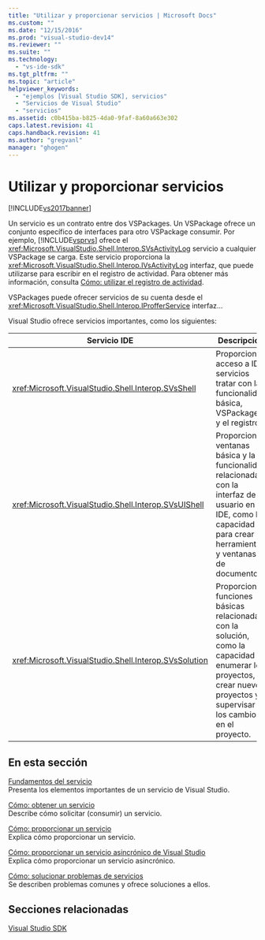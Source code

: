 ```yaml
---
title: "Utilizar y proporcionar servicios | Microsoft Docs"
ms.custom: ""
ms.date: "12/15/2016"
ms.prod: "visual-studio-dev14"
ms.reviewer: ""
ms.suite: ""
ms.technology: 
  - "vs-ide-sdk"
ms.tgt_pltfrm: ""
ms.topic: "article"
helpviewer_keywords: 
  - "ejemplos [Visual Studio SDK], servicios"
  - "Servicios de Visual Studio"
  - "servicios"
ms.assetid: c0b415ba-b825-4da0-9faf-8a60a663e302
caps.latest.revision: 41
caps.handback.revision: 41
ms.author: "gregvanl"
manager: "ghogen"
---
```

# Utilizar y proporcionar servicios
[!INCLUDE[vs2017banner](../code-quality/includes/vs2017banner.md)]

Un servicio es un contrato entre dos VSPackages. Un VSPackage ofrece un conjunto específico de interfaces para otro VSPackage consumir. Por ejemplo, [!INCLUDE[vsprvs](../code-quality/includes/vsprvs_md.md)] ofrece el <xref:Microsoft.VisualStudio.Shell.Interop.SVsActivityLog> servicio a cualquier VSPackage se carga. Este servicio proporciona la <xref:Microsoft.VisualStudio.Shell.Interop.IVsActivityLog> interfaz, que puede utilizarse para escribir en el registro de actividad. Para obtener más información, consulta [Cómo: utilizar el registro de actividad](../extensibility/how-to-use-the-activity-log.md).  
  
 VSPackages puede ofrecer servicios de su cuenta desde el <xref:Microsoft.VisualStudio.Shell.Interop.IProfferService> interfaz...  
  
 Visual Studio ofrece servicios importantes, como los siguientes:  
  
|Servicio IDE|Descripción|  
|------------------|-----------------|  
|<xref:Microsoft.VisualStudio.Shell.Interop.SVsShell>|Proporciona acceso a IDE servicios tratar con la funcionalidad básica, VSPackages y el registro.|  
|<xref:Microsoft.VisualStudio.Shell.Interop.SVsUIShell>|Proporciona ventanas básica y la funcionalidad relacionada con la interfaz de usuario en el IDE, como la capacidad para crear herramientas y ventanas de documento.|  
|<xref:Microsoft.VisualStudio.Shell.Interop.SVsSolution>|Proporciona funciones básicas relacionadas con la solución, como la capacidad de enumerar los proyectos, crear nuevos proyectos y supervisar los cambios en el proyecto.|  
  
## En esta sección  
 [Fundamentos del servicio](../extensibility/internals/service-essentials.md)  
 Presenta los elementos importantes de un servicio de Visual Studio.  
  
 [Cómo: obtener un servicio](../extensibility/how-to-get-a-service.md)  
 Describe cómo solicitar \(consumir\) un servicio.  
  
 [Cómo: proporcionar un servicio](../extensibility/how-to-provide-a-service.md)  
 Explica cómo proporcionar un servicio.  
  
 [Cómo: proporcionar un servicio asincrónico de Visual Studio](../extensibility/how-to-provide-an-asynchronous-visual-studio-service.md)  
 Explica cómo proporcionar un servicio asincrónico.  
  
 [Cómo: solucionar problemas de servicios](../extensibility/how-to-troubleshoot-services.md)  
 Se describen problemas comunes y ofrece soluciones a ellos.  
  
## Secciones relacionadas  
 [Visual Studio SDK](../extensibility/visual-studio-sdk.md)